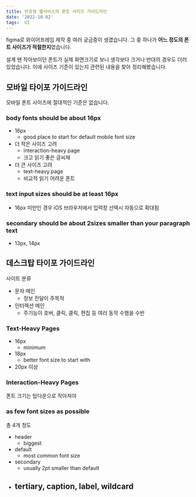 ```yaml
---
title: 반응형 웹서비스의 폰트 사이즈 가이드라인
date: '2022-10-02'
tags:  UI
---
```


 figma로 와이어프레임 제작 중 여러 궁금증이 생겼습니다. 그 중 하나가 **어느 정도의 폰트 사이즈가 적절한지**였습니다.

 설계 땐 작아보이던 폰트가 실제 화면크기로 보니 생각보다 크거나 반대의 경우도 더러 있었습니다. 이에 사이즈 기준이 있는지 관련된 내용을 찾아 정리해봤습니다.


## 모바일 타이포 가이드라인
모바일 폰트 사이즈에 절대적인 기준은 없습니다.

### body fonts should be about 16px
- 16px
  - good place to start for default mobile font size
- 더 작은 사이즈 고려
  - interaction-heavy page
  - 크고 읽기 좋은 글씨체
- 더 큰 사이즈 고려
  - text-heavy page
  - 비교적 읽기 어려운 폰트

### text input sizes should be at least 16px
- 16px 미만인 경우 iOS 브라우저에서 입력창 선택시 자동으로 확대됨

### secondary should be about 2sizes smaller than your paragraph text
- 13px, 14px


## 데스크탑 타이포 가이드라인
사이트 분류
- 문자 메인
  - 정보 전달이 주목적
- 인터렉션 메인
  - 주기능이 호버, 클릭, 클릭, 편집 등 여러 동작 수행을 수반

### Text-Heavy Pages
- 16px
  - minimum
- 18px
  - better font size to start with
- 20px 이상

### Interaction-Heavy Pages
폰트 크기는 탑다운으로 작아져야

### as few font sizes as possible
총 4개 정도

- header
  - biggest
- default
  - most common font size
- secondary
  - usually 2pt smaller than default
- tertiary, caption, label, wildcard
  -
